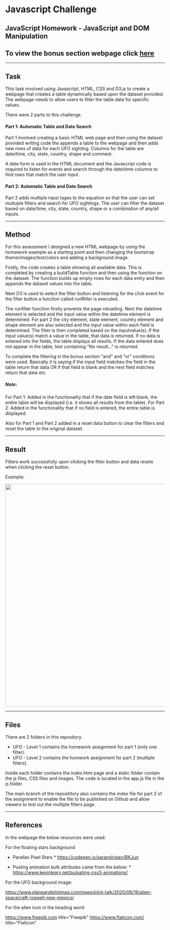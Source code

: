 # Javascript Challenge
## JavaScript Homework - JavaScript and DOM Manipulation
## To view the bonus section webpage click [here](https://lp-116.github.io/javascript-challenge/index.html)

---
## Task

This task involved using Javascript, HTML, CSS and D3.js to create a webpage that creates a table dynamically based upon the dataset provided. 
The webpage needs to allow users to filter the table data for specific values.

There were 2 parts to this challenge. 

#### Part 1: Automatic Table and Date Search
Part 1 involved creating a basic HTML web page and then using the dataset provided writing code the appends a table to the webpage and then adds new rows of data for each UFO sighting. Columns for the table are date/time, city, state, country, shape and comment.

A date form is used in the HTML document and the Javascript code is required to listen for events and search through the date/time columns to find rows that match the user input.

#### Part 2: Automatic Table and Date Search
Part 2 adds multiple input tages to the equation so that the user can set multuple filters and search for UFO sightings.
The user can filter the dataset based on date/time, city, state, country, shape or a combination of any/all inputs.

---
## Method

For this assessment I designed a new HTML webpage by using the homework example as a starting point and then changing the bootstrap theme/images/text/colors and adding a background image.

Firstly, the code creates a table showing all available data. This is completed by creating a buildTable function and then using the function on the dataset.
The function builds up empty rows for each data entry and then appends the dataset values into the table.

Next D3 is used to select the filter button and listening for the click event for the filter button a function called runRilter is executed.

The runfilter function firstly prevents the page reloading. Next the datetime element is selected and the input value within the datetime element is determined.
For part 2 the city element, state element, country element and shape element are also selected and the input value within each field is determined.
The filter is then completed based on the inputvalue(s). 
If the input value(s) match a value in the table, that data is returned. If no data is entered into the fields, the table displays all results.
If the data entered does not appear in the table, text containing "No result..." is returned.

To complete the filtering in the bonus section "and" and "or" conditions were used. Basically it is saying if the input field matches the field in the table return that data OR if that field is blank and the next field matches return that data etc.

##### Note: 
For Part 1: Added in the functionality that if the date field is left blank, the entire table will be displayed (i.e. it shows all results from the table).
For Part 2: Added in the functionality that if no field is entered, the entire table is displayed.

Also for Part 1 and Part 2 added in a reset data button to clear the filters and reset the table to the original dataset.

---
## Result

Filters work successfully upon clicking the filter button and data resets when clicking the reset button.

Example:

<img src="https://user-images.githubusercontent.com/82348616/129659041-17a5844e-73b9-435b-a681-cdf0902135d3.PNG" width="700">


---
## Files

There are 2 folders in this repository. 
* UFO - Level 1 contains the homework assignment for part 1 (only one filter).
* UFO - Level 2 contains the homwork assignment for part 2 (multiple filters).

Inside each folder contains the index.html page and a static folder contain the js files, CSS files and images.
The code is located in the app.js file in the js folder.

The main branch of the reposititory also contains the index file for part 2 of the assignment to enable the file to be published on Github and allow viewers to test out the multiple filters page.


---
## References 

In the webpage the below resources were used:

For the floating stars background:

* Parallax Pixel Stars *
https://codepen.io/saransh/pen/BKJun 

* Pusling animation bulk attributes came from the below: *
https://www.kevinleary.net/pulsating-css3-animations/

For the UFO background image:

https://www.planeandpilotmag.com/news/pilot-talk/2020/06/16/alien-spacecraft-roswell-new-mexico/


For the alien icon in the heading word:

https://www.freepik.com     title="Freepik" 
https://www.flaticon.com/   title="Flaticon"





